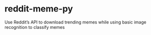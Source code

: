 # reddit-meme-py
Use Reddit’s API to download trending memes while using basic image recognition to classify memes
